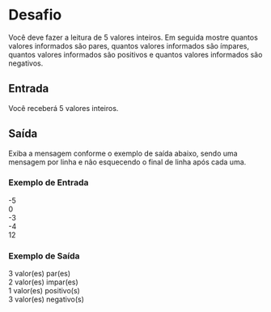 # Desafio
Você deve fazer a leitura de 5 valores inteiros. Em seguida mostre quantos valores informados são pares, quantos valores informados são ímpares, quantos valores informados são positivos e quantos valores informados são negativos.

## Entrada
Você receberá 5 valores inteiros.

## Saída
Exiba a mensagem conforme o exemplo de saída abaixo, sendo uma mensagem por linha e não esquecendo o final de linha após cada uma.

### Exemplo de Entrada
-5 <br>
0 <br>
-3 <br>
-4 <br>
12 <br>

### Exemplo de Saída
3 valor(es) par(es) <br>
2 valor(es) impar(es) <br>
1 valor(es) positivo(s) <br>
3 valor(es) negativo(s) <br>
